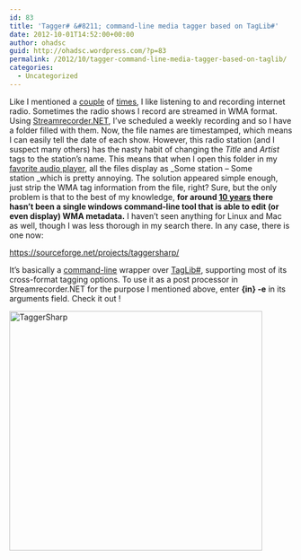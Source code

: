 ```yaml
---
id: 83
title: 'Tagger# &#8211; command-line media tagger based on TagLib#'
date: 2012-10-01T14:52:00+00:00
author: ohadsc
guid: http://ohadsc.wordpress.com/?p=83
permalink: /2012/10/tagger-command-line-media-tagger-based-on-taglib/
categories:
  - Uncategorized
---
```

Like I mentioned a [couple](http://ohadsc.wordpress.com/2010/03/26/streamrecorder-net/) of [times](http://ohadsc.wordpress.com/2012/09/30/recording-internet-radio/), I like listening to and recording internet radio. Sometimes the radio shows I record are streamed in WMA format. Using [Streamrecorder.NET](https://sourceforge.net/projects/streamrecnet/), I&#8217;ve scheduled a weekly recording and so I have a folder filled with them. Now, the file names are timestamped, which means I can easily tell the date of each show. However, this radio station (and I suspect many others) has the nasty habit of changing the _Title_ and _Artist_ tags to the station&#8217;s name. This means that when I open this folder in my [favorite audio player](http://www.foobar2000.org/), all the files display as _Some station &#8211; Some station _which is pretty annoying. The solution appeared simple enough, just strip the WMA tag information from the file, right? Sure, but the only problem is that to the best of my knowledge, **for around [10 years](http://www.un4seen.com/forum/?topic=1963.0) there hasn&#8217;t been a single windows command-line tool that is able to edit (or even display) WMA metadata.** I haven&#8217;t seen anything for Linux and Mac as well, though I was less thorough in my search there. In any case, there is one now:

<https://sourceforge.net/projects/taggersharp/>

It&#8217;s basically a [command-line](http://www.ndesk.org/Options) wrapper over [TagLib#](https://github.com/mono/taglib-sharp), supporting most of its cross-format tagging options. To use it as a post processor in Streamrecorder.NET for the purpose I mentioned above, enter **{in} -e** in its arguments field. Check it out !

<a href="http://ohadsoft8.azurewebsites.net/wp-content/uploads/2012/10/taggersharp4.png" rel="lightbox[83]"><img class="alignnone size-full wp-image-91" title="TaggerSharp" src="http://ohadsoft8.azurewebsites.net/wp-content/uploads/2012/10/taggersharp4.png" alt="TaggerSharp" width="450" height="427" srcset="https://www.ohadsoft.com/wp-content/uploads/2012/10/taggersharp4.png 628w, https://www.ohadsoft.com/wp-content/uploads/2012/10/taggersharp4-300x285.png 300w" sizes="(max-width: 450px) 85vw, 450px" /></a>